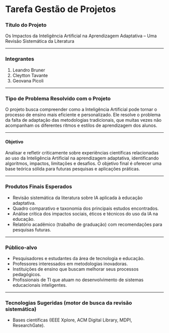 # Tarefa Gestão de Projetos

### Título do Projeto
Os Impactos da Inteligência Artificial na Aprendizagem Adaptativa – Uma Revisão Sistemática da Literatura

---
### Integrantes
1. Leandro Bruner
3. Cleytton Tavante
2. Geovana Picoli

---
### Tipo de Problema Resolvido com o Projeto
O projeto busca compreender como a Inteligência Artificial pode tornar o processo de ensino mais eficiente e personalizado. Ele resolve o problema da falta de adaptação das metodologias tradicionais, que muitas vezes não acompanham os diferentes ritmos e estilos de aprendizagem dos alunos.

---
#### Objetivo
Analisar e refletir criticamente sobre experiências científicas relacionadas ao uso da Inteligência Artificial na aprendizagem adaptativa, identificando algoritmos, impactos, limitações e desafios. O objetivo final é oferecer uma base teórica sólida para futuras pesquisas e aplicações práticas.

---
### Produtos Finais Esperados
* Revisão sistemática da literatura sobre IA aplicada à educação adaptativa.
* Quadro comparativo e taxonomia dos principais estudos encontrados.
* Análise crítica dos impactos sociais, éticos e técnicos do uso da IA na educação.
* Relatório acadêmico (trabalho de graduação) com recomendações para pesquisas futuras.

---
### Público-alvo

* Pesquisadores e estudantes da área de tecnologia e educação.
* Professores interessados em metodologias inovadoras.
* Instituições de ensino que buscam melhorar seus processos pedagógicos.
* Profissionais de TI que atuam no desenvolvimento de sistemas educacionais inteligentes.

---
### Tecnologias Sugeridas (motor de busca da revisão sistemática)

* Bases científicas (IEEE Xplore, ACM Digital Library, MDPI, ResearchGate).